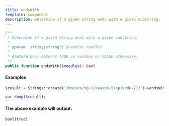 ```yaml
---
title: endsWith
template: component
description: Determine if a given string ends with a given substring.
---
```


```php
/**
 * Determine if a given string ends with a given substring.
 *
 * @param  string|string[] $needles needles
 *
 * @return bool Returns TRUE on success or FALSE otherwise.
 */
public function endsWith($needles): bool
```

#### Examples

```php
$result = Strings::create('/movies/sg-1/season-5/episode-21/')->endsWith('/');

var_dump($result);
```

#### The above example will output:

```text
bool(true)
```
